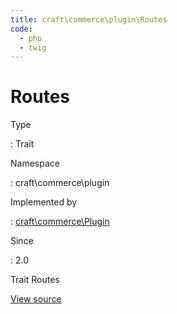 ```yaml
---
title: craft\commerce\plugin\Routes
code:
  - php
  - twig
---
```


# Routes

Type

:   Trait

Namespace

:   craft\commerce\plugin

Implemented by

:   [craft\commerce\Plugin](craft-commerce-plugin.md)

Since

:   2.0



Trait Routes





[View source](https://github.com/craftcms/commerce/blob/master/src/plugin/Routes.php)












